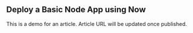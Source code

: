 ## Deploy a Basic Node App using Now

This is a demo for an article.
Article URL will be updated once published.
